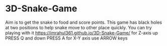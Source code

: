 # 3D-Snake-Game
Aim is to get the snake to food and score points. This game has black holes at two positions to help snake move to other place quickly.
You can try playing with it
https://imrahul361.github.io/3D-Snake-Game/
for Z-axis up PRESS Q and down PRESS A
for X-Y axis use ARROW keys
